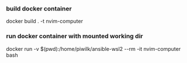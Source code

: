 ### build docker container
docker build . -t nvim-computer 

### run docker container with mounted working dir
docker run -v $(pwd):/home/piwilk/ansible-wsl2 --rm -it nvim-computer bash
